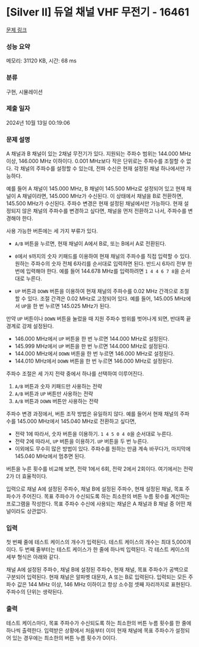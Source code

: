 # [Silver II] 듀얼 채널 VHF 무전기 - 16461 

[문제 링크](https://www.acmicpc.net/problem/16461) 

### 성능 요약

메모리: 31120 KB, 시간: 68 ms

### 분류

구현, 시뮬레이션

### 제출 일자

2024년 10월 13일 00:19:06

### 문제 설명

<p>A 채널과 B 채널이 있는 2채널 무전기가 있다. 지원되는 주파수 범위는 144.000 MHz 이상, 146.000 MHz 이하이다. 0.001 MHz보다 작은 단위로는 주파수를 조절할 수 없다. 각 채널의 주파수를 설정할 수 있는데, 전파 수신은 현재 설정된 채널 하나에서만 가능하다.</p>

<p>예를 들어 A 채널이 145.000 MHz, B 채널이 145.500 MHz로 설정되어 있고 현재 채널이 A 채널이라면, 145.000 MHz가 수신된다. 이 상태에서 채널을 B로 전환하면, 145.500 MHz가 수신된다. 주파수 변경은 현재 설정된 채널에서만 가능하다. 현재 설정되지 않은 채널의 주파수를 변경하고 싶다면, 채널을 먼저 전환하고 나서, 주파수를 변경해야 한다.</p>

<p>사용 가능한 버튼에는 세 가지 부류가 있다.</p>

<ul>
	<li>
	<p><code>A/B</code> 버튼을 누르면, 현재 채널이 A에서 B로, 또는 B에서 A로 전환된다.</p>
	</li>
	<li>
	<p><code>0</code>에서 <code>9</code>까지의 숫자 키패드를 이용하여 현재 채널의 주파수를 직접 입력할 수 있다. 원하는 주파수의 숫자 전체 6자리를 순서대로 입력하면 된다. 반드시 6자리 전부 한 번에 입력해야 한다. 예를 들어 144.678 MHz를 입력하려면 <code>1 4 4 6 7 8</code>을 순서대로 누른다.</p>
	</li>
	<li>
	<p><code>UP</code> 버튼과 <code>DOWN</code> 버튼을 이용하여 현재 채널의 주파수를 0.02 MHz 간격으로 조절할 수 있다. 조절 간격은 0.02 MHz로 고정되어 있다. 예를 들어, 145.005 MHz에서 <code>UP</code>을 한 번 누르면 145.025 MHz가 된다.</p>
	</li>
</ul>

<p>만약 <code>UP</code> 버튼이나 <code>DOWN</code> 버튼을 눌렀을 때 지원 주파수 범위를 벗어나게 되면, 반대쪽 끝 경계로 강제 설정된다.</p>

<ul>
	<li>146.000 MHz에서 <code>UP</code> 버튼을 한 번 누르면 144.000 MHz로 설정된다.</li>
	<li>145.999 MHz에서 <code>UP</code> 버튼을 한 번 누르면 144.000 MHz로 설정된다.</li>
	<li>144.000 MHz에서 <code>DOWN</code> 버튼을 한 번 누르면 146.000 MHz로 설정된다.</li>
	<li>144.010 MHz에서 <code>DOWN</code> 버튼을 한 번 누르면 146.000 MHz로 설정된다.</li>
</ul>

<p>주파수 조절은 세 가지 전략 중에서 하나를 선택하여 이루어진다.</p>

<ol>
	<li><code>A/B</code> 버튼과 숫자 키패드만 사용하는 전략</li>
	<li><code>A/B</code> 버튼과 <code>UP</code> 버튼만 사용하는 전략</li>
	<li><code>A/B</code> 버튼과 <code>DOWN</code> 버튼만 사용하는 전략</li>
</ol>

<p>주파수 변경 과정에서, 버튼 조작 방법은 유일하지 않다. 예를 들어서 현재 채널의 주파수를 145.000 MHz에서 145.040 MHz로 전환하고 싶다면,</p>

<ul>
	<li>전략 1에 따라서, 숫자 버튼을 이용하기. <code>1 4 5 0 4 0</code>을 순서대로 누른다.</li>
	<li>전략 2에 따라서, <code>UP</code> 버튼을 이용하기. <code>UP</code> 버튼을 두 번 누른다.</li>
	<li>이외에도 무수히 많은 방법이 있다. 주파수를 원하는 만큼 계속 바꾸다가, 마지막에 145.040 MHz에서 멈추면 된다.</li>
</ul>

<p>버튼을 누른 횟수를 비교해 보면, 전략 1에서 6회, 전략 2에서 2회이다. 여기에서는 전략 2가 더 효율적이다.</p>

<p>입력으로 채널 A에 설정된 주파수, 채널 B에 설정된 주파수, 현재 설정된 채널, 목표 주파수가 주어진다. 목표 주파수가 수신되도록 하는 최소한의 버튼 누름 횟수를 계산하는 프로그램을 작성한다. 목표 주파수 수신에 사용되는 채널은 A 채널과 B 채널 중 어떤 채널이라도 상관없다.</p>

### 입력 

 <p>첫 번째 줄에 테스트 케이스의 개수가 입력된다. 테스트 케이스의 개수는 최대 5,000개이다. 두 번째 줄부터는 테스트 케이스가 한 줄에 하나씩 입력된다. 각 테스트 케이스의 세부 형식은 아래와 같다.</p>

<p>채널 A에 설정된 주파수, 채널 B에 설정된 주파수, 현재 채널, 목표 주파수가 공백으로 구분되어 입력된다. 현재 채널은 알파벳 대문자, A 또는 B로 입력된다. 입력되는 모든 주파수 값은 144 MHz 이상, 146 MHz 이하이고 항상 소수점 셋째 자리까지로 표현된다. 주파수의 단위는 생략된다.</p>

### 출력 

 <p>테스트 케이스마다, 목표 주파수가 수신되도록 하는 최소한의 버튼 누름 횟수를 한 줄에 하나씩 출력한다. 입력받은 상황에서 처음부터 이미 현재 채널에 목표 주파수가 설정되어 있는 경우에는 최소한의 버튼 누름 횟수가 0이다.</p>

